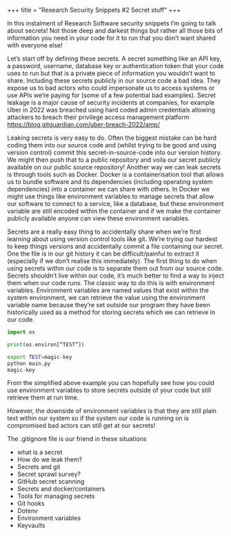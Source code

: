 +++
title = "Research Security Snippets #2 Secret stuff"
+++

In this instalment of Research Software security snippets I’m going to talk
about secrets! Not those deep and darkest things but rather all those bits of
information you need in your code for it to run that you don’t want shared with
everyone else! 
<!-- more -->
Let’s start off by defining these secrets. A secret something like an API key, a
password, username, database key or authentication token that your code uses to
run but that is a private piece of information you wouldn’t want to share.
Including these secrets publicly in our source code a bad idea. They expose us
to bad actors who could impersonate us to access systems or use APIs we’re
paying for (some of a few potential bad examples). Secret leakage is a major
cause of security incidents at companies, for example Uber in 2022 was breached
using hard coded admin credentials allowing attackers to breach their privilege
access management platform  https://blog.gitguardian.com/uber-breach-2022/amp/ 

Leaking secrets is very easy to do. Often the biggest mistake can be hard coding them into our source code and (whilst trying to be good and using version control) commit this secret-in-source-code into our version history. We might then push that to a public repository and voila our secret publicly available on our public source repository! 
Another way we can leak secrets is through tools such as Docker. Docker is a
containerisation tool that allows us to bundle software and its dependencies
(including operating system dependencies) into a container we can share with
others. In Docker we might use things like environment variables to manage
secrets that allow our software to connect to a service, like a database, but
these environment variable are still encoded within the container and if we make
the container publicly available anyone can view these environment variables. 

Secrets are a really easy thing to accidentally share when we’re first learning
about using version control tools like git. We’re trying our hardest to keep
things versions and accidentally commit a file containing our secret. One the
file is in our git history it can be difficult/painful to extract it (especially
if we don’t realise this immediately). The first thing to do when using secrets
within our code is to separate them out from our source code. Secrets shouldn’t
live within our code, it’s much better to find a way to inject them when our
code runs. The classic way to do this is with environment variables. Environment
variables are named values that exist within the system environment, we can
retrieve the value using the environment variable name because they’re set
outside our program they have been historically used as a method for storing
secrets which we can retrieve in our code. 

```python
import os

print(os.environ[“TEST”])
```

```bash
export TEST=magic-key
python main.py
magic-key
```

From the simplified above example you can hopefully see how you could use
environment variables to store secrets outside of your code but still retrieve
them at run time. 

However, the downside of environment variables is that they are still plain text within our system so if the system our code is running on is compromised bad actors can still get at our secrets! 


The .gitignore file is our friend in these situations 

- what is a secret
- How do we leak them?
- Secrets and git
- Secret sprawl survey?
- GitHub secret scanning 
- Secrets and docker/containers
- Tools for managing secrets
- Git hooks
- Dotenv
- Environment variables
- Keyvaults

